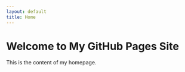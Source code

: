 ```yaml
---
layout: default
title: Home
---
```


# Welcome to My GitHub Pages Site

This is the content of my homepage.
